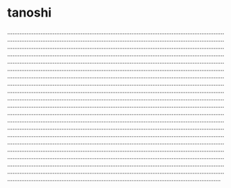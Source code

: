 # tanoshi
..........................................................................................................................................................................................................................................................................................................................................................................................................................................................................................................................................................................................................................................................................................................................................................................................................................................................................................................................................................................................................................................................................................................................................................................................................................................................................................................................................................................................................................................................................................................................................................................................................................................................................................................................................................................................................................................................................................................................................................................................................................................................................................................................................................................................................................................................................................................................................................................................................................................................................................................................................................................................................................................................................................................